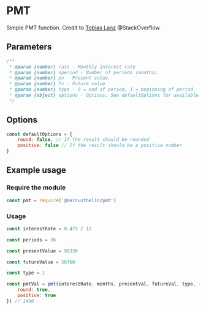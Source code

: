 # PMT
Simple PMT function. 
Credit to [Tobias Lanz](https://stackoverflow.com/users/7354661/tobias-lanz) @StackOverflow

## Parameters
```js
/**
 * @param {number} rate - Monthly interest rate
 * @param {number} nperiod - Number of periods (months)
 * @param {number} pv - Present value
 * @param {number} fv - Future value
 * @param {number} type - 0 = end of period, 1 = beginning of period
 * @param {object} options - Options. See defaultOptions for available options
 */
```
## Options

```js
const defaultOptions = {
    round: false, // If the result should be rounded
    positive: false // If the result should be a positive number
}
```

## Example usage
### Require the module
```js
const pmt = require('@marcusthelin/pmt')
```

### Usage
```js
const interestRate = 0.475 / 12

const periods = 36

const presentValue = 99330

const futureValue = 56760

const type = 1

const pmtVal = pmt(interestRate, months, presentVal, futureVal, type, {
    round: true,
    positive: true
}) // 1490
```

